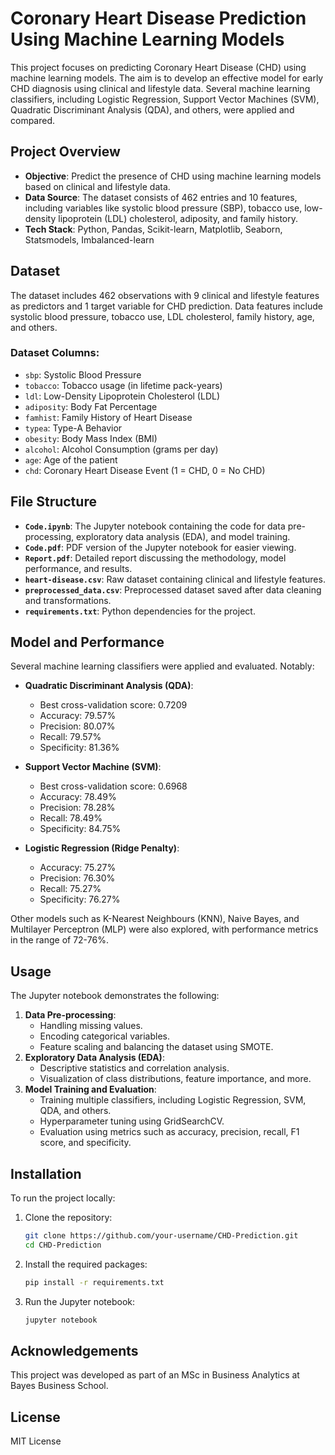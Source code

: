 # Coronary Heart Disease Prediction Using Machine Learning Models

This project focuses on predicting Coronary Heart Disease (CHD) using machine learning models. The aim is to develop an effective model for early CHD diagnosis using clinical and lifestyle data. Several machine learning classifiers, including Logistic Regression, Support Vector Machines (SVM), Quadratic Discriminant Analysis (QDA), and others, were applied and compared.

## Project Overview

- **Objective**: Predict the presence of CHD using machine learning models based on clinical and lifestyle data.
- **Data Source**: The dataset consists of 462 entries and 10 features, including variables like systolic blood pressure (SBP), tobacco use, low-density lipoprotein (LDL) cholesterol, adiposity, and family history.
- **Tech Stack**: Python, Pandas, Scikit-learn, Matplotlib, Seaborn, Statsmodels, Imbalanced-learn

## Dataset

The dataset includes 462 observations with 9 clinical and lifestyle features as predictors and 1 target variable for CHD prediction. Data features include systolic blood pressure, tobacco use, LDL cholesterol, family history, age, and others.

### Dataset Columns:
- `sbp`: Systolic Blood Pressure
- `tobacco`: Tobacco usage (in lifetime pack-years)
- `ldl`: Low-Density Lipoprotein Cholesterol (LDL)
- `adiposity`: Body Fat Percentage
- `famhist`: Family History of Heart Disease
- `typea`: Type-A Behavior
- `obesity`: Body Mass Index (BMI)
- `alcohol`: Alcohol Consumption (grams per day)
- `age`: Age of the patient
- `chd`: Coronary Heart Disease Event (1 = CHD, 0 = No CHD)

## File Structure

- **`Code.ipynb`**: The Jupyter notebook containing the code for data pre-processing, exploratory data analysis (EDA), and model training.
- **`Code.pdf`**: PDF version of the Jupyter notebook for easier viewing.
- **`Report.pdf`**: Detailed report discussing the methodology, model performance, and results.
- **`heart-disease.csv`**: Raw dataset containing clinical and lifestyle features.
- **`preprocessed_data.csv`**: Preprocessed dataset saved after data cleaning and transformations.
- **`requirements.txt`**: Python dependencies for the project.

## Model and Performance

Several machine learning classifiers were applied and evaluated. Notably:
- **Quadratic Discriminant Analysis (QDA)**:
  - Best cross-validation score: 0.7209
  - Accuracy: 79.57%
  - Precision: 80.07%
  - Recall: 79.57%
  - Specificity: 81.36%

- **Support Vector Machine (SVM)**:
  - Best cross-validation score: 0.6968
  - Accuracy: 78.49%
  - Precision: 78.28%
  - Recall: 78.49%
  - Specificity: 84.75%

- **Logistic Regression (Ridge Penalty)**:
  - Accuracy: 75.27%
  - Precision: 76.30%
  - Recall: 75.27%
  - Specificity: 76.27%

Other models such as K-Nearest Neighbours (KNN), Naive Bayes, and Multilayer Perceptron (MLP) were also explored, with performance metrics in the range of 72-76%.

## Usage

The Jupyter notebook demonstrates the following:
1. **Data Pre-processing**:
    - Handling missing values.
    - Encoding categorical variables.
    - Feature scaling and balancing the dataset using SMOTE.
2. **Exploratory Data Analysis (EDA)**:
    - Descriptive statistics and correlation analysis.
    - Visualization of class distributions, feature importance, and more.
3. **Model Training and Evaluation**:
    - Training multiple classifiers, including Logistic Regression, SVM, QDA, and others.
    - Hyperparameter tuning using GridSearchCV.
    - Evaluation using metrics such as accuracy, precision, recall, F1 score, and specificity.

## Installation

To run the project locally:

1. Clone the repository:
    ```bash
    git clone https://github.com/your-username/CHD-Prediction.git
    cd CHD-Prediction
    ```

2. Install the required packages:
    ```bash
    pip install -r requirements.txt
    ```

3. Run the Jupyter notebook:
    ```bash
    jupyter notebook
    ```

## Acknowledgements

This project was developed as part of an MSc in Business Analytics at Bayes Business School.

## License

MIT License
